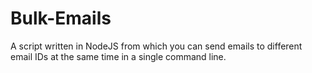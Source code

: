 # Bulk-Emails
A script written in NodeJS from which you can send emails to different email IDs at the same time in a single command line.
